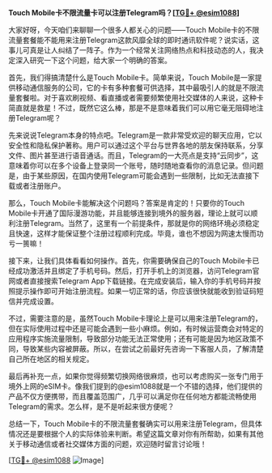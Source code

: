 **Touch Mobile卡不限流量卡可以注册Telegram吗？[[TG💪+ @esim1088](https://t.me/s/esim1088)]**

大家好呀，今天咱们来聊聊一个很多人都关心的问题——Touch Mobile卡的不限流量套餐能不能用来注册Telegram这款风靡全球的即时通讯软件呢？说实话，这事儿可真是让人纠结了一阵子。作为一个经常关注网络热点和科技动态的人，我决定深入研究一下这个问题，给大家一个明确的答案。

首先，我们得搞清楚什么是Touch Mobile卡。简单来说，Touch Mobile是一家提供移动通信服务的公司，它的卡有多种套餐可供选择，其中最吸引人的就是不限流量套餐啦。对于喜欢刷视频、看直播或者需要频繁使用社交媒体的人来说，这种卡简直就是救星！不过，既然它这么棒，那是不是意味着我们可以用它毫无阻碍地注册Telegram呢？

先来说说Telegram本身的特点吧。Telegram是一款非常受欢迎的聊天应用，它以安全性和隐私保护著称。用户可以通过这个平台与世界各地的朋友保持联系，分享文件、图片甚至进行语音通话。而且，Telegram的一大亮点是支持“云同步”，这意味着你可以在多个设备上登录同一个账号，随时随地查看你的消息记录。但问题是，由于某些原因，在国内使用Telegram可能会遇到一些限制，比如无法直接下载或者注册账户。

那么，Touch Mobile卡能解决这个问题吗？答案是肯定的！只要你的Touch Mobile卡开通了国际漫游功能，并且能够连接到境外的服务器，理论上就可以顺利注册Telegram。当然了，这里有一个前提条件，那就是你的网络环境必须稳定且快速，这样才能保证整个注册过程顺利完成。毕竟，谁也不想因为网速太慢而功亏一篑嘛！

接下来，让我们具体看看如何操作。首先，你需要确保自己的Touch Mobile卡已经成功激活并且绑定了手机号码。然后，打开手机上的浏览器，访问Telegram官网或者直接搜索Telegram App下载链接。在完成安装后，输入你的手机号码并按照提示操作即可开始注册流程。如果一切正常的话，你应该很快就能收到验证码短信并完成设置。

不过，需要注意的是，虽然Touch Mobile卡理论上是可以用来注册Telegram的，但在实际使用过程中还是可能会遇到一些小麻烦。例如，有时候运营商会对特定的应用程序实施流量限制，导致部分功能无法正常使用；还有可能是因为地区政策不同，导致某些内容被屏蔽。所以，在尝试之前最好先咨询一下客服人员，了解清楚自己所在地区的相关规定。

最后再补充一点，如果你觉得频繁切换网络很麻烦，也可以考虑购买一张专门用于境外上网的eSIM卡。像我们提到的@esim1088就是一个不错的选择，他们提供的产品不仅方便携带，而且覆盖范围广，几乎可以满足你在任何地方都能流畅使用Telegram的需求。怎么样，是不是听起来很方便呢？

总结一下，Touch Mobile卡的不限流量套餐确实可以用来注册Telegram，但具体情况还是要根据个人的实际体验来判断。希望这篇文章对你有所帮助，如果有其他关于移动通信或者社交媒体方面的问题，欢迎随时留言讨论哦！

[[TG💪+ @esim1088](https://t.me/s/esim1088) ![Image](https://i.postimg.cc/4NQfJmqS/Snipaste-2025-05-13-00-14-12.png)]